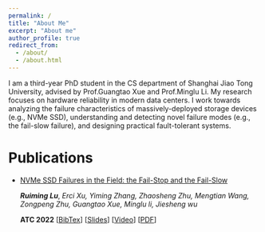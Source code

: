 ```yaml
---
permalink: /
title: "About Me"
excerpt: "About me"
author_profile: true
redirect_from: 
  - /about/
  - /about.html
---
```

I am a third-year PhD student in the CS department of Shanghai Jiao Tong University, advised by Prof.Guangtao Xue and Prof.Minglu Li. My research focuses on hardware reliability in modern data centers. I work towards analyzing the failure characteristics of massively-deployed storage devices (e.g., NVMe SSD), understanding and detecting novel failure modes (e.g., the fail-slow failure), and designing practical fault-tolerant systems.

# Publications

* [NVMe SSD Failures in the Field: the Fail-Stop and the Fail-Slow](https://www.usenix.org/conference/atc22/presentation/lu)

  ***Ruiming Lu***, *Erci Xu, Yiming Zhang, Zhaosheng Zhu, Mengtian Wang, Zongpeng Zhu, Guangtao Xue, Minglu li, Jiesheng wu*

  **ATC 2022**	[[BibTex](https://www.usenix.org/biblio/export/bibtex/280680)]	[[Slides](https://www.usenix.org/sites/default/files/conference/protected-files/atc22_slides_lu.pdf)]	[[Video](https://www.youtube.com/watch?v=wDS-CRyTDlA&feature=emb_imp_woyt)]	[[PDF](https://www.usenix.org/system/files/atc22-lu.pdf)]
